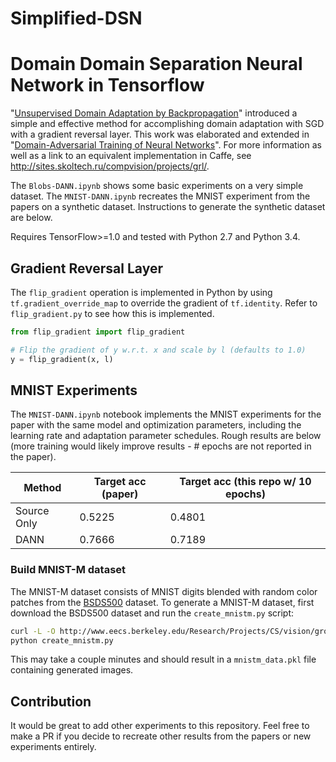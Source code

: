 # Simplified-DSN
# Domain Domain Separation Neural Network in Tensorflow

"[Unsupervised Domain Adaptation by Backpropagation](http://sites.skoltech.ru/compvision/projects/grl/files/paper.pdf)" introduced a simple and effective method for accomplishing domain adaptation with SGD with a gradient reversal layer. This work was elaborated and extended in "[Domain-Adversarial Training of Neural Networks](http://jmlr.org/papers/volume17/15-239/15-239.pdf)". For more information as well as a link to an equivalent implementation in Caffe, see http://sites.skoltech.ru/compvision/projects/grl/.

The `Blobs-DANN.ipynb` shows some basic experiments on a very simple dataset. The `MNIST-DANN.ipynb` recreates the MNIST experiment from the papers on a synthetic dataset. Instructions to generate the synthetic dataset are below.

Requires TensorFlow>=1.0 and tested with Python 2.7 and Python 3.4.

## Gradient Reversal Layer

The `flip_gradient` operation is implemented in Python by using `tf.gradient_override_map` to override the gradient of `tf.identity`. Refer to `flip_gradient.py` to see how this is implemented.

```python
from flip_gradient import flip_gradient

# Flip the gradient of y w.r.t. x and scale by l (defaults to 1.0)
y = flip_gradient(x, l)
```

## MNIST Experiments

The `MNIST-DANN.ipynb` notebook implements the MNIST experiments for the paper with the same model and optimization parameters, including the learning rate and adaptation parameter schedules. Rough results are below (more training would likely improve results - # epochs are not reported in the paper).

| Method | Target acc (paper) | Target acc (this repo w/ 10 epochs) |
| ------ | ------------------ | ----------------------------------- |
| Source Only | 0.5225 | 0.4801 |
| DANN | 0.7666 | 0.7189 |


### Build MNIST-M dataset

The MNIST-M dataset consists of MNIST digits blended with random color patches from the [BSDS500](http://www.eecs.berkeley.edu/Research/Projects/CS/vision/grouping/resources.html#bsds500) dataset. To generate a MNIST-M dataset, first download the BSDS500 dataset and run the `create_mnistm.py` script:

```bash
curl -L -O http://www.eecs.berkeley.edu/Research/Projects/CS/vision/grouping/BSR/BSR_bsds500.tgz
python create_mnistm.py
```

This may take a couple minutes and should result in a `mnistm_data.pkl` file containing generated images.


## Contribution

It would be great to add other experiments to this repository. Feel free to make a PR if you decide to recreate other results from the papers or new experiments entirely.
